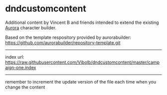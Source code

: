 # dndcustomcontent
Additional content by Vincent B and friends intended to extend the existing [Aurora](https://aurorabuilder.com/) character builder.

Based on the template respository provided by aurorabuilder: https://github.com/aurorabuilder/repository-template.git

---

index url: https://raw.githubusercontent.com/Vibolb/dndcustomcontent/master/campaign-one.index

---

remember to increment the update version of the file each time when you change the content
